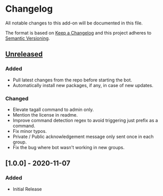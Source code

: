 # Changelog
All notable changes to this add-on will be documented in this file.

The format is based on [Keep a Changelog](https://keepachangelog.com/en/1.0.0/) and
this project adheres to [Semantic Versioning](https://semver.org/spec/v2.0.0.html).

## [Unreleased]
### Added
- Pull latest changes from the repo before starting the bot.
- Automatically install new packages, if any, in case of new updates.

### Changed
- Elevate tagall command to admin only.
- Mention the license in readme.
- Improve command detection regex to avoid triggering just prefix as a command.
- Fix minor typos.
- Private / Public acknowledgement message only sent once in each group.
- Fix the bug where bot wasn't working in new groups.

## [1.0.0] - 2020-11-07
### Added
- Initial Release

[Unreleased]: https://github.com/BotsAppOfficial/BotsApp/compare/v1.0.0...HEAD
[0.0.1]: https://github.com/BotsAppOfficial/BotsApp/releases/tag/v1.0.0